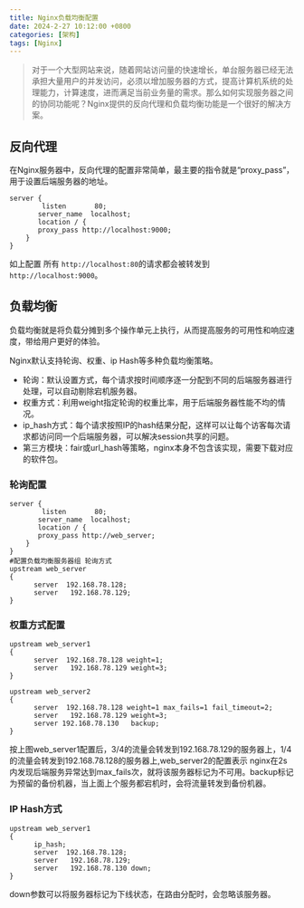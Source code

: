 ```yaml
---
title: Nginx负载均衡配置
date: 2024-2-27 10:12:00 +0800
categories: [架构]
tags: [Nginx]
---
```


> 对于一个大型网站来说，随着网站访问量的快速增长，单台服务器已经无法承担大量用户的并发访问，必须以增加服务器的方式，提高计算机系统的处理能力，计算速度，进而满足当前业务量的需求。那么如何实现服务器之间的协同功能呢？Nginx提供的反向代理和负载均衡功能是一个很好的解决方案。

## 反向代理

在Nginx服务器中，反向代理的配置非常简单，最主要的指令就是“proxy_pass”，用于设置后端服务器的地址。

```
server {
        listen       80;
       server_name  localhost;
       location / { 
       proxy_pass http://localhost:9000;
    }
}
```

如上配置 所有 `http://localhost:80`的请求都会被转发到`http://localhost:9000`。

## 负载均衡

负载均衡就是将负载分摊到多个操作单元上执行，从而提高服务的可用性和响应速度，带给用户更好的体验。

Nginx默认支持轮询、权重、ip Hash等多种负载均衡策略。

- 轮询：默认设置方式，每个请求按时间顺序逐一分配到不同的后端服务器进行处理，可以自动剔除宕机服务器。
- 权重方式：利用weight指定轮询的权重比率，用于后端服务器性能不均的情况。
- ip_hash方式：每个请求按照IP的hash结果分配，这样可以让每个访客每次请求都访问同一个后端服务器，可以解决session共享的问题。
- 第三方模块：fair或url_hash等策略，nginx本身不包含该实现，需要下载对应的软件包。

### 轮询配置

```
server {
        listen       80;
       server_name  localhost;
       location / { 
       proxy_pass http://web_server;
    }
}
#配置负载均衡服务器组 轮询方式
upstream web_server
{
      server  192.168.78.128;
      server   192.168.78.129;
}
```

### 权重方式配置

```
upstream web_server1
{
      server  192.168.78.128 weight=1;
      server   192.168.78.129 weight=3;
}

upstream web_server2
{
      server  192.168.78.128 weight=1 max_fails=1 fail_timeout=2;
      server   192.168.78.129 weight=3;
      server 192.168.78.130   backup;
}
```

按上图web_server1配置后，3/4的流量会转发到192.168.78.129的服务器上，1/4的流量会转发到192.168.78.128的服务器上,web_server2的配置表示 nginx在2s内发现后端服务异常达到max_fails次，就将该服务器标记为不可用。backup标记为预留的备份机器，当上面上个服务都宕机时，会将流量转发到备份机器。

### IP Hash方式

```
upstream web_server1
{
      ip_hash;
      server  192.168.78.128;
      server   192.168.78.129;
      server   192.168.78.130 down;
}
```

down参数可以将服务器标记为下线状态，在路由分配时，会忽略该服务器。